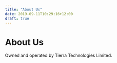 ```yaml
---
title: "About Us"
date: 2019-09-11T10:29:16+12:00
draft: true
---
```


# About Us

Owned and operated by Tierra Technologies Limited.
